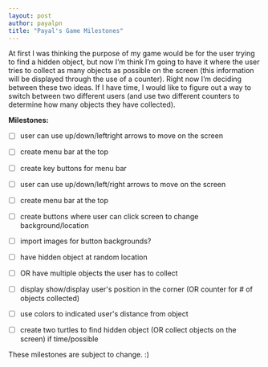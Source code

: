 ```yaml
---
layout: post
author: payalpn
title: "Payal's Game Milestones"
---
```


At first I was thinking the purpose of my game would be for the user trying to find a hidden object, but now I’m think I’m going to have it where the user tries to collect as many objects as possible on the screen (this information will be displayed through the use of a counter).  Right now I’m deciding between these two ideas.  If I have time, I would like to figure out a way to switch between two different users (and use two different counters to determine how many objects they have collected).  

**Milestones:**

- [ ] user can use up/down/leftright arrows to move on the screen   
- [ ] create menu bar at the top 
- [ ] create key buttons for menu bar
- [ ] user can use up/down/left/right arrows to move on the screen
- [ ] create menu bar at the top 
- [ ] create buttons where user can click screen to change background/location 
- [ ] import images for button backgrounds?
- [ ] have hidden object at random location 
- [ ] OR have multiple objects the user has to collect 
- [ ] display show/display user's position in the corner (OR counter for # of objects collected) 
- [ ] use colors to indicated user's distance from object
- [ ] create two turtles to find hidden object (OR collect objects on the screen) if time/possible 


These milestones are subject to change. :) 
